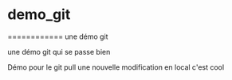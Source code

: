 # demo_git
============
une démo git

une démo git qui se passe bien

Démo pour le git pull
une nouvelle modification en local c'est cool
